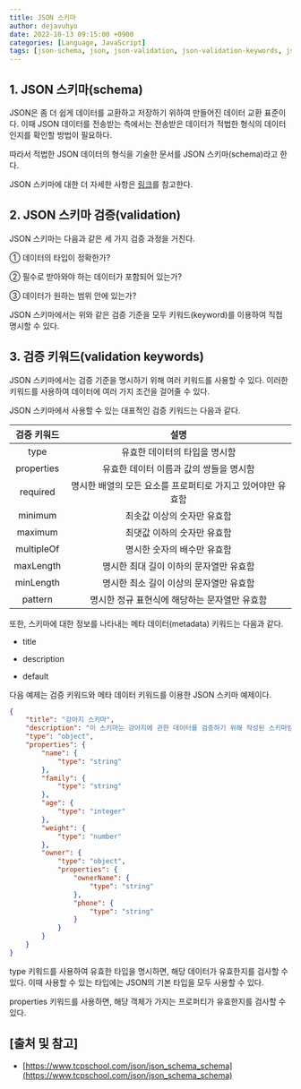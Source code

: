 ```yaml
---
title: JSON 스키마
author: dejavuhyo
date: 2022-10-13 09:15:00 +0900
categories: [Language, JavaScript]
tags: [json-schema, json, json-validation, json-validation-keywords, json-스키마, json-검증, json-검증-키워드]
---
```


## 1. JSON 스키마(schema)
JSON은 좀 더 쉽게 데이터를 교환하고 저장하기 위하여 만들어진 데이터 교환 표준이다. 이때 JSON 데이터를 전송받는 측에서는 전송받은 데이터가 적법한 형식의 데이터인지를 확인할 방법이 필요하다.

따라서 적법한 JSON 데이터의 형식을 기술한 문서를 JSON 스키마(schema)라고 한다.

JSON 스키마에 대한 더 자세한 사항은 [링크](https://json-schema.org)를 참고한다.

## 2. JSON 스키마 검증(validation)
JSON 스키마는 다음과 같은 세 가지 검증 과정을 거친다.

① 데이터의 타입이 정확한가?

② 필수로 받아와야 하는 데이터가 포함되어 있는가?

③ 데이터가 원하는 범위 안에 있는가?

JSON 스키마에서는 위와 같은 검증 기준을 모두 키워드(keyword)를 이용하여 직접 명시할 수 있다.

## 3. 검증 키워드(validation keywords)
JSON 스키마에서는 검증 기준을 명시하기 위해 여러 키워드를 사용할 수 있다. 이러한 키워드를 사용하여 데이터에 여러 가지 조건을 걸어줄 수 있다.

JSON 스키마에서 사용할 수 있는 대표적인 검증 키워드는 다음과 같다.

| 검증 키워드 | 설명 |
|:-----:|:-----:|
| type | 유효한 데이터의 타입을 명시함 |
| properties | 유효한 데이터 이름과 값의 쌍들을 명시함 |
| required | 명시한 배열의 모든 요소를 프로퍼티로 가지고 있어야만 유효함 |
| minimum | 최솟값 이상의 숫자만 유효함 |
| maximum | 최댓값 이하의 숫자만 유효함 |
| multipleOf | 명시한 숫자의 배수만 유효함 |
| maxLength | 명시한 최대 길이 이하의 문자열만 유효함 |
| minLength | 명시한 최소 길이 이상의 문자열만 유효함 |
| pattern | 명시한 정규 표현식에 해당하는 문자열만 유효함 |

또한, 스키마에 대한 정보를 나타내는 메타 데이터(metadata) 키워드는 다음과 같다.

* title

* description

* default

다음 예제는 검증 키워드와 메타 데이터 키워드를 이용한 JSON 스키마 예제이다.

```json
{
    "title": "강아지 스키마",
    "description": "이 스키마는 강아지에 관한 데이터를 검증하기 위해 작성된 스키마임.",
    "type": "object",
    "properties": {
        "name": {
            "type": "string"
        },
        "family": {
            "type": "string"
        },
        "age": {
            "type": "integer"
        },
        "weight": {
            "type": "number"
        },
        "owner": {
            "type": "object",
            "properties": {
                "ownerName": {
                    "type": "string"
                },
                "phone": {
                    "type": "string"
                }
            }
        }
    }
}
```

type 키워드를 사용하여 유효한 타입을 명시하면, 해당 데이터가 유효한지를 검사할 수 있다. 이때 사용할 수 있는 타입에는 JSON의 기본 타입을 모두 사용할 수 있다.

properties 키워드를 사용하면, 해당 객체가 가지는 프로퍼티가 유효한지를 검사할 수 있다.

## [출처 및 참고]
* [https://www.tcpschool.com/json/json_schema_schema](https://www.tcpschool.com/json/json_schema_schema)
